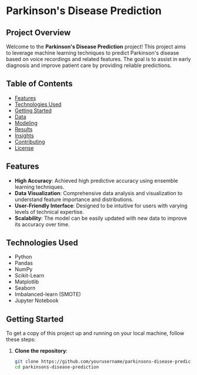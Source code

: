 # Parkinson's Disease Prediction

## Project Overview
Welcome to the **Parkinson's Disease Prediction** project! This project aims to leverage machine learning techniques to predict Parkinson's disease based on voice recordings and related features. The goal is to assist in early diagnosis and improve patient care by providing reliable predictions.

## Table of Contents
- [Features](#features)
- [Technologies Used](#technologies-used)
- [Getting Started](#getting-started)
- [Data](#data)
- [Modeling](#modeling)
- [Results](#results)
- [Insights](#insights)
- [Contributing](#contributing)
- [License](#license)

## Features
- **High Accuracy**: Achieved high predictive accuracy using ensemble learning techniques.
- **Data Visualization**: Comprehensive data analysis and visualization to understand feature importance and distributions.
- **User-Friendly Interface**: Designed to be intuitive for users with varying levels of technical expertise.
- **Scalability**: The model can be easily updated with new data to improve its accuracy over time.

## Technologies Used
- Python
- Pandas
- NumPy
- Scikit-Learn
- Matplotlib
- Seaborn
- Imbalanced-learn (SMOTE)
- Jupyter Notebook

## Getting Started
To get a copy of this project up and running on your local machine, follow these steps:

1. **Clone the repository**:
   ```bash
   git clone https://github.com/yourusername/parkinsons-disease-prediction.git
   cd parkinsons-disease-prediction

